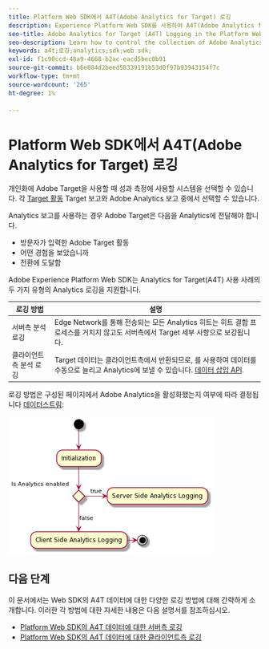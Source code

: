 ```yaml
---
title: Platform Web SDK에서 A4T(Adobe Analytics for Target) 로깅
description: Experience Platform Web SDK를 사용하여 A4T(Adobe Analytics for Target) 데이터 수집을 제어하는 방법을 알아봅니다.
seo-title: Adobe Analytics for Target (A4T) Logging in the Platform Web SDK
seo-description: Learn how to control the collection of Adobe Analytics for Target (A4T) data using the Experience Platform Web SDK.
keywords: a4t;로깅;analytics;sdk;web sdk;
exl-id: f1c90ccd-48a9-4668-b2ac-eacd5bec0b91
source-git-commit: b6e084d2beed58339191b53d0f97b93943154f7c
workflow-type: tm+mt
source-wordcount: '265'
ht-degree: 1%

---
```


# Platform Web SDK에서 A4T(Adobe Analytics for Target) 로깅

개인화에 Adobe Target을 사용할 때 성과 측정에 사용할 시스템을 선택할 수 있습니다. 각 [Target 활동](https://experienceleague.adobe.com/docs/target/using/activities/target-activities-guide.html) Target 보고와 Adobe Analytics 보고 중에서 선택할 수 있습니다.

Analytics 보고를 사용하는 경우 Adobe Target은 다음을 Analytics에 전달해야 합니다.

* 방문자가 입력한 Adobe Target 활동
* 어떤 경험을 보았습니까
* 전환에 도달함

Adobe Experience Platform Web SDK는 Analytics for Target(A4T) 사용 사례의 두 가지 유형의 Analytics 로깅을 지원합니다.

| 로깅 방법 | 설명 |
| --- | --- |
| 서버측 분석 로깅 | Edge Network를 통해 전송되는 모든 Analytics 히트는 히트 결합 프로세스를 거치지 않고도 서버측에서 Target 세부 사항으로 보강됩니다. |
| 클라이언트 측 분석 로깅 | Target 데이터는 클라이언트측에서 반환되므로, 를 사용하여 데이터를 수동으로 늘리고 Analytics에 보낼 수 있습니다. [데이터 삽입 API](https://experienceleague.adobe.com/docs/analytics/import/c-data-insertion-api.html). |

로깅 방법은 구성된 페이지에서 Adobe Analytics을 활성화했는지 여부에 따라 결정됩니다 [데이터스트림](../../../../datastreams/overview.md):

![로깅 방법 결정 흐름](../assets/analytics-logging.png)

## 다음 단계

이 문서에서는 Web SDK의 A4T 데이터에 대한 다양한 로깅 방법에 대해 간략하게 소개합니다. 이러한 각 방법에 대한 자세한 내용은 다음 설명서를 참조하십시오.

* [Platform Web SDK의 A4T 데이터에 대한 서버측 로깅](./server-side.md)
* [Platform Web SDK의 A4T 데이터에 대한 클라이언트측 로깅](./client-side.md)
